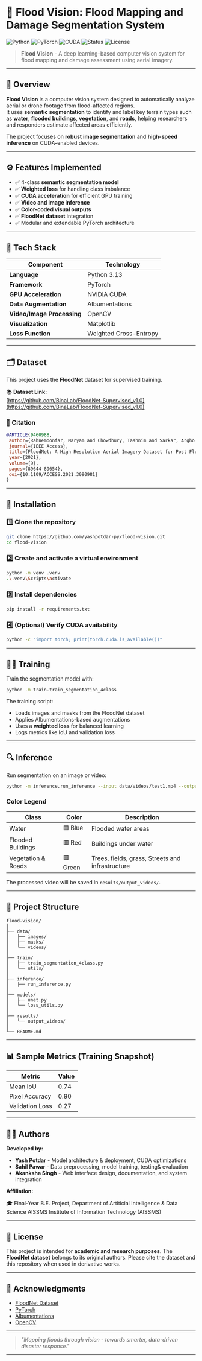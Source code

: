 # 🌊 Flood Vision: Flood Mapping and Damage Segmentation System

![Python](https://img.shields.io/badge/Python-3.13-blue?logo=python)
![PyTorch](https://img.shields.io/badge/PyTorch-2.x-orange?logo=pytorch)
![CUDA](https://img.shields.io/badge/CUDA-Enabled-green?logo=nvidia)
![Status](https://img.shields.io/badge/Status-In_Development-yellow)
![License](https://img.shields.io/badge/License-Academic-lightgrey)

> **Flood Vision** - A deep learning–based computer vision system for flood mapping and damage assessment using aerial imagery.

---

## 🧭 Overview

**Flood Vision** is a computer vision system designed to automatically analyze aerial or drone footage from flood-affected regions.  
It uses **semantic segmentation** to identify and label key terrain types such as **water**, **flooded buildings**, **vegetation**, and **roads**, helping researchers and responders estimate affected areas efficiently.

The project focuses on **robust image segmentation** and **high-speed inference** on CUDA-enabled devices.

---

## ⚙️ Features Implemented

- ✅ 4-class **semantic segmentation model**
- ✅ **Weighted loss** for handling class imbalance
- ✅ **CUDA acceleration** for efficient GPU training
- ✅ **Video and image inference**
- ✅ **Color-coded visual outputs**
- ✅ **FloodNet dataset** integration
- ✅ Modular and extendable PyTorch architecture

---

## 🧪 Tech Stack

| Component | Technology |
|------------|-------------|
| **Language** | Python 3.13 |
| **Framework** | PyTorch |
| **GPU Acceleration** | NVIDIA CUDA |
| **Data Augmentation** | Albumentations |
| **Video/Image Processing** | OpenCV |
| **Visualization** | Matplotlib |
| **Loss Function** | Weighted Cross-Entropy |

---

## 🗂️ Dataset

This project uses the **FloodNet** dataset for supervised training.

📚 **Dataset Link:**  
[https://github.com/BinaLab/FloodNet-Supervised_v1.0](https://github.com/BinaLab/FloodNet-Supervised_v1.0)

### 📖 Citation

```bibtex
@ARTICLE{9460988,
 author={Rahnemoonfar, Maryam and Chowdhury, Tashnim and Sarkar, Argho and Varshney, Debvrat and Yari, Masoud and Murphy, Robin Roberson},
 journal={IEEE Access}, 
 title={FloodNet: A High Resolution Aerial Imagery Dataset for Post Flood Scene Understanding}, 
 year={2021},
 volume={9},
 pages={89644-89654},
 doi={10.1109/ACCESS.2021.3090981}
}
````

---

## 🧰 Installation

### 1️⃣ Clone the repository

```bash
git clone https://github.com/yashpotdar-py/flood-vision.git
cd flood-vision
```

### 2️⃣ Create and activate a virtual environment

```bash
python -m venv .venv
.\.venv\Scripts\activate
```

### 3️⃣ Install dependencies

```bash
pip install -r requirements.txt
```

### 4️⃣ (Optional) Verify CUDA availability

```bash
python -c "import torch; print(torch.cuda.is_available())"
```

---

## 🏋️‍♂️ Training

Train the segmentation model with:

```bash
python -m train.train_segmentation_4class
```

The training script:

- Loads images and masks from the FloodNet dataset
- Applies Albumentations-based augmentations
- Uses a **weighted loss** for balanced learning
- Logs metrics like IoU and validation loss

---

## 🔍 Inference

Run segmentation on an image or video:

```bash
python -m inference.run_inference --input data/videos/test1.mp4 --output results/output.mp4
```

### Color Legend

| Class             | Color     | Description |
| ----------------- | --------- | --------------------|
| Water             | 🟦 Blue   | Flooded water areas|
| Flooded Buildings | 🟥 Red    | Buildings under water|
| Vegetation & Roads| 🟩 Green  | Trees, fields, grass, Streets and infrastructure|

The processed video will be saved in `results/output_videos/`.

---

<!-- ## 📸 Example Outputs

### Segmentation Example (Placeholder)

![Segmentation Result](docs/images/sample_segmentation.png)

### Validation Results (Placeholder)

![Training Graphs](docs/images/training_metrics.png)

*(Place your actual result screenshots inside `docs/images/`.)*

--- -->

## 📁 Project Structure

```plaintext
flood-vision/
│
├── data/
│   ├── images/
│   ├── masks/
│   └── videos/
│
├── train/
│   ├── train_segmentation_4class.py
│   └── utils/
│
├── inference/
│   ├── run_inference.py
│
├── models/
│   ├── unet.py
│   └── loss_utils.py
│
├── results/
│   └── output_videos/
│
└── README.md
```

---

## 📊 Sample Metrics (Training Snapshot)

| Metric          | Value |
| --------------- | ----- |
| Mean IoU        | 0.74  |
| Pixel Accuracy  | 0.90  |
| Validation Loss | 0.27  |

---

## 👨‍💻 Authors

**Developed by:**

- **Yash Potdar** - Model architecture & deployment, CUDA optimizations
- **Sahil Pawar** - Data preprocessing, model training, testing& evaluation
- **Akanksha Singh** - Web interface design, documentation, and system integration

**Affiliation:**

🎓 Final-Year B.E. Project,
Department of Artiticial Intelligence & Data Science
AISSMS Institute of Information Technology (AISSMS)

---

## 📜 License

This project is intended for **academic and research purposes**.
The **FloodNet dataset** belongs to its original authors.
Please cite the dataset and this repository when used in derivative works.

---

## 🙏 Acknowledgments

- [FloodNet Dataset](https://github.com/BinaLab/FloodNet-Supervised_v1.0)
- [PyTorch](https://pytorch.org/)
- [Albumentations](https://albumentations.ai/)
- [OpenCV](https://opencv.org/)

---

> *"Mapping floods through vision - towards smarter, data-driven disaster response."*

---
